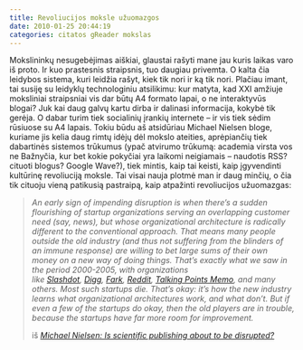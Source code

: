 ```yaml
---
title: Revoliucijos moksle užuomazgos
date: 2010-01-25 20:44:19
categories: citatos gReader mokslas
---
```


Mokslininkų nesugebėjimas aiškiai, glaustai rašyti mane jau kuris laikas varo iš proto. Ir kuo prastesnis straipsnis, tuo daugiau privemta. O kalta čia leidybos sistema, kuri leidžia rašyt, kiek tik nori ir ką tik nori. Plačiau imant, tai susiję su leidyklų technologiniu atsilikimu: kur matyta, kad XXI amžiuje moksliniai straipsniai vis dar būtų A4 formato lapai, o ne interaktyvūs blogai? Juk kai daug galvų kartu dirba ir dalinasi informacija, kokybė tik gerėja. O dabar turim tiek socialinių įrankių internete – ir vis tiek sėdim rūsiuose su A4 lapais. Tokiu būdu aš atsidūriau Michael Nielsen bloge, kuriame jis kelia daug rimtų idėjų dėl mokslo ateities, aprėpiančių tiek dabartinės sistemos trūkumus (ypač atvirumo trūkumą: academia virsta vos ne Bažnyčia, kur bet kokie pokyčiai yra laikomi neigiamais – naudotis RSS? cituoti blogus? Google Wave?), tiek mintis, kaip tai keisti, kaip įgyvendinti kultūrinę revoliuciją moksle. Tai visai nauja plotmė man ir daug minčių, o čia tik cituoju vieną patikusią pastraipą, kaip atpažinti revoliucijos užuomazgas:

> *An early sign of impending disruption is when there’s a sudden flourishing of startup organizations serving an overlapping customer need (say, news), but whose organizational architecture is radically different to the conventional approach. That means many people outside the old industry (and thus not suffering from the blinders of an immune response) are willing to bet large sums of their own money on a new way of doing things. That’s exactly what we saw in the period 2000-2005, with organizations like [Slashdot](http://slashdot.org/), [Digg](http://digg.com/), [Fark](http://fark.com/), [Reddit](http://reddit.com/), [Talking Points Memo](http://www.talkingpointsmemo.com/), and many others. Most such startups die. That’s okay: it’s how the new industry learns what organizational architectures work, and what don’t. But if even a few of the startups do okay, then the old players are in trouble, because the startups have far more room for improvement.*
>
> iš *[Michael Nielsen: Is scientific publishing about to be disrupted?](http://michaelnielsen.org/blog/is-scientific-publishing-about-to-be-disrupted/)*

